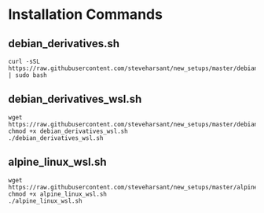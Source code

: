 # Installation Commands

## debian_derivatives.sh

``` shell
curl -sSL https://raw.githubusercontent.com/steveharsant/new_setups/master/debian_derivatives.sh | sudo bash
```

## debian_derivatives_wsl.sh

``` shell
wget https://raw.githubusercontent.com/steveharsant/new_setups/master/debian_derivatives_wsl.sh
chmod +x debian_derivatives_wsl.sh
./debian_derivatives_wsl.sh
```

## alpine_linux_wsl.sh

``` shell
wget https://raw.githubusercontent.com/steveharsant/new_setups/master/alpine_linux_wsl.sh
chmod +x alpine_linux_wsl.sh
./alpine_linux_wsl.sh
```
